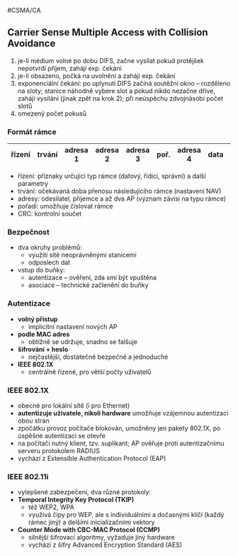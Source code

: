 #CSMA/CA

## Carrier Sense Multiple Access with Collision Avoidance
1. je-li médium volné po dobu DIFS, začne vysílat pokud protějšek nepotvrdí příjem, zahájí exp. čekání
2. je-li obsazeno, počká na uvolnění a zahájí exp. čekání
3. exponenciální čekání: po uplynutí DIFS začíná soutěžní
   okno – rozděleno na sloty; stanice náhodně vybere slot a pokud nikdo nezačne dříve,
   zahájí vysílání (jinak zpět na krok 2); při neúspěchu zdvojnásobí počet slotů
4. omezený počet pokusů

### Formát rámce
| řízení | trvání | adresa 1 | adresa 2 | adresa 3 | poř. | adresa 4 | data | CRC |
| ---- | ---- | ---- | ---- | ---- | ---- | ---- | ---- | ---- |
- řízení: příznaky určující typ rámce (datový, řídicí, správní) a další parametry
- trvání: očekávaná doba přenosu následujícího rámce (nastavení NAV)
- adresy: odesilatel, příjemce a až dva AP (význam závisí na typu rámce)
- pořadí: umožňuje číslovat rámce
- CRC: kontrolní součet

### Bezpečnost
- dva okruhy problémů:
	- využití sítě neoprávněnými stanicemi
	- odposlech dat
- vstup do buňky:
	- autentizace – ověření, zda smí být vpuštěna
	- asociace – technické začlenění do buňky

### Autentizace
- **volný přístup**
	- implicitní nastavení nových AP
- **podle MAC adres**
	- obtížně se udržuje, snadno se falšuje
- **šifrování + heslo**
	- nejčastější, dostatečně bezpečné a jednoduché
- **IEEE 802.1X**
	- centrálně řízené, pro větší počty uživatelů

### IEEE 802.1X
- obecné pro lokální sítě (i pro Ethernet)
- **autentizuje uživatele, nikoli hardware** umožňuje vzájemnou autentizaci obou stran
- zpočátku provoz počítače blokován, umožněny jen pakety 802.1X, po úspěšné autentizaci se otevře
- na počítači nutný klient, tzv. suplikant; AP ověřuje proti autentizačnímu serveru protokolem RADIUS
- vychází z Extensible Authentication Protocol (EAP)

### IEEE 802.11i
- vylepšené zabezpečení, dva různé protokoly:
- **Temporal Integrity Key Protocol (TKIP)**
	- též WEP2, WPA
	- využívá čipy pro WEP, ale s individuálními a dočasnými klíči (každý rámec jiný) a delšími inicializačními vektory
- **Counter Mode with CBC-MAC Protocol (CCMP)**
	- silnější šifrovací algoritmy, vyžaduje jiný hardware
	- vychází z šifry Advanced Encryption Standard (AES)